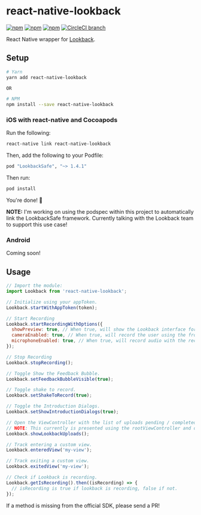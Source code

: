 # react-native-lookback

[![npm](https://img.shields.io/npm/v/react-native-lookback.svg)](https://www.npmjs.com/package/react-native-lookback)
[![npm](https://img.shields.io/npm/dt/react-native-lookback.svg)](https://www.npmjs.com/package/react-native-lookback)
[![npm](https://img.shields.io/npm/l/react-native-lookback.svg)](https://github.com/negativetwelve/react-native-lookback/blob/master/LICENSE)
[![CircleCI branch](https://img.shields.io/circleci/project/github/negativetwelve/react-native-lookback/master.svg)](https://circleci.com/gh/negativetwelve/react-native-lookback)

React Native wrapper for [Lookback](https://lookback.io/).

## Setup

```bash
# Yarn
yarn add react-native-lookback

OR

# NPM
npm install --save react-native-lookback
```

### iOS with react-native and Cocoapods

Run the following:

```bash
react-native link react-native-lookback
```

Then, add the following to your Podfile:

```ruby
pod "LookbackSafe", "~> 1.4.1"
```

Then run:

```bash
pod install
```

You're done! :tada:

**NOTE:** I'm working on using the podspec within this project to automatically link the LookbackSafe framework. Currently talking with the Lookback team to support this use case!

### Android

Coming soon!

## Usage

```js
// Import the module:
import Lookback from 'react-native-lookback';

// Initialize using your appToken.
Lookback.startWithAppToken(token);

// Start Recording
Lookback.startRecordingWithOptions({
  showPreview: true, // When true, will show the Lookback interface for the user to watch / upload the recording.
  cameraEnabled: true, // When true, will record the user using the front facing camera.
  microphoneEnabled: true, // When true, will record audio with the recording.
});

// Stop Recording
Lookback.stopRecording();

// Toggle Show the Feedback Bubble.
Lookback.setFeedbackBubbleVisible(true);

// Toggle shake to record.
Lookback.setShakeToRecord(true);

// Toggle the Introduction Dialogs.
Lookback.setShowIntroductionDialogs(true);

// Open the ViewController with the list of uploads pending / completed.
// NOTE: This currently is presented using the rootViewController and does not have a back / done button to close it :(
Lookback.showLookbackUploads();

// Track entering a custom view.
Lookback.enteredView('my-view');

// Track exiting a custom view.
Lookback.exitedView('my-view');

// Check if Lookback is recording.
Lookback.getIsRecording().then((isRecording) => {
  // isRecording is true if lookback is recording, false if not.
});
```

If a method is missing from the official SDK, please send a PR!
